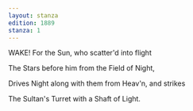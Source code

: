 ```yaml
---
layout: stanza
edition: 1889
stanza: 1
---
```


WAKE! For the Sun, who scatter'd into flight

The Stars before him from the Field of Night,

Drives Night along with them from Heav'n, and strikes

The Sultan's Turret with a Shaft of Light.